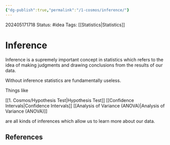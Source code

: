 ```yaml
---
{"dg-publish":true,"permalink":"/1-cosmos/inference/"}
---
```


202405171718
Status: #idea
Tags: [[Statistics\|Statistics]]
# Inference
Inference is a supremely important concept in statistics which refers to the idea of making judgments and drawing conclusions from the results of our data.

Without inference statistics are fundamentally useless. 

Things like 

[[1. Cosmos/Hypothesis Test\|Hypothesis Test]]
[[Confidence Intervals\|Confidence Intervals]]
[[Analysis of Variance (ANOVA)\|Analysis of Variance (ANOVA)]]

are all kinds of inferences which allow us to learn more about our data.


## References
